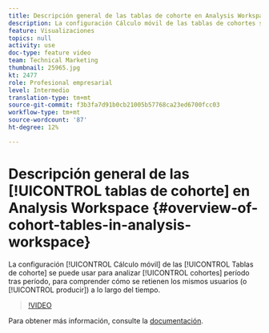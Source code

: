 ```yaml
---
title: Descripción general de las tablas de cohorte en Analysis Workspace
description: La configuración Cálculo móvil de las tablas de cohortes se puede utilizar para analizar cohortes entre períodos, para comprender cómo se retienen (o se producen) los mismos usuarios a lo largo del tiempo.
feature: Visualizaciones
topics: null
activity: use
doc-type: feature video
team: Technical Marketing
thumbnail: 25965.jpg
kt: 2477
role: Profesional empresarial
level: Intermedio
translation-type: tm+mt
source-git-commit: f3b3fa7d91b0cb21005b57768ca23ed6700fcc03
workflow-type: tm+mt
source-wordcount: '87'
ht-degree: 12%

---
```



# Descripción general de las [!UICONTROL tablas de cohorte] en Analysis Workspace {#overview-of-cohort-tables-in-analysis-workspace}

La configuración [!UICONTROL Cálculo móvil] de las [!UICONTROL Tablas de cohorte] se puede usar para analizar [!UICONTROL cohortes] período tras período, para comprender cómo se retienen los mismos usuarios (o [!UICONTROL producir]) a lo largo del tiempo.

>[!VIDEO](https://video.tv.adobe.com/v/25965/?quality=12)

Para obtener más información, consulte la [documentación](https://marketing.adobe.com/resources/help/es_ES/analytics/analysis-workspace/cohort_analysis.html).
